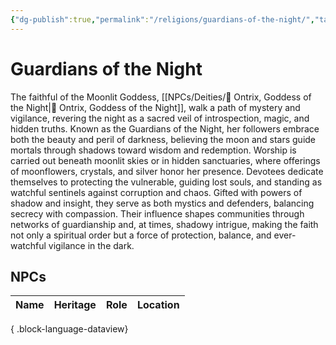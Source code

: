 ```yaml
---
{"dg-publish":true,"permalink":"/religions/guardians-of-the-night/","tags":["Organization"]}
---
```


# Guardians of the Night 
 The faithful of the Moonlit Goddess, [[NPCs/Deities/🌙 Ontrix, Goddess of the Night\|🌙 Ontrix, Goddess of the Night]], walk a path of mystery and vigilance, revering the night as a sacred veil of introspection, magic, and hidden truths. Known as the Guardians of the Night, her followers embrace both the beauty and peril of darkness, believing the moon and stars guide mortals through shadows toward wisdom and redemption. Worship is carried out beneath moonlit skies or in hidden sanctuaries, where offerings of moonflowers, crystals, and silver honor her presence. Devotees dedicate themselves to protecting the vulnerable, guiding lost souls, and standing as watchful sentinels against corruption and chaos. Gifted with powers of shadow and insight, they serve as both mystics and defenders, balancing secrecy with compassion. Their influence shapes communities through networks of guardianship and, at times, shadowy intrigue, making the faith not only a spiritual order but a force of protection, balance, and ever-watchful vigilance in the dark.
 
## NPCs
| Name | Heritage | Role | Location |
| ---- | -------- | ---- | -------- |

{ .block-language-dataview}


<!--
PIC / Map
-->